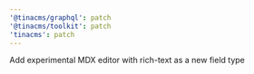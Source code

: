 ```yaml
---
'@tinacms/graphql': patch
'@tinacms/toolkit': patch
'tinacms': patch
---
```


Add experimental MDX editor with rich-text as a new field type
